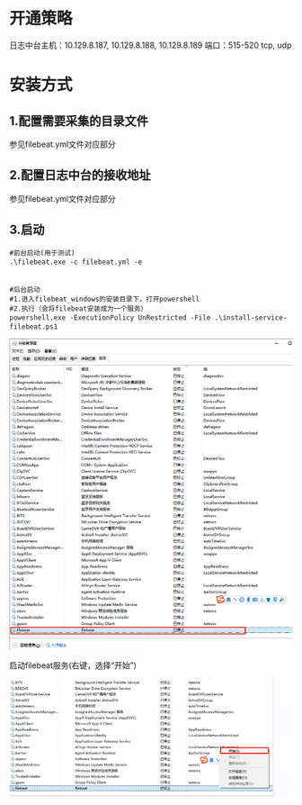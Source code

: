 # 开通策略

日志中台主机：10.129.8.187, 10.129.8.188, 10.129.8.189
端口：515-520 tcp, udp


# 安装方式

## 1.配置需要采集的目录文件

参见filebeat.yml文件对应部分

## 2.配置日志中台的接收地址

参见filebeat.yml文件对应部分

## 3.启动

```shell
#前台启动(用于测试)
.\filebeat.exe -c filebeat.yml -e


#后台启动
#1.进入filebeat_windows的安装目录下，打开powershell
#2.执行（会将filebeat安装成为一个服务）
powershell.exe -ExecutionPolicy UnRestricted -File .\install-service-filebeat.ps1

```

![](.\doc\image-20220214164857265.png)

启动filebeat服务(右键，选择“开始”)

![](.\doc\image-20220214165124497.png)

